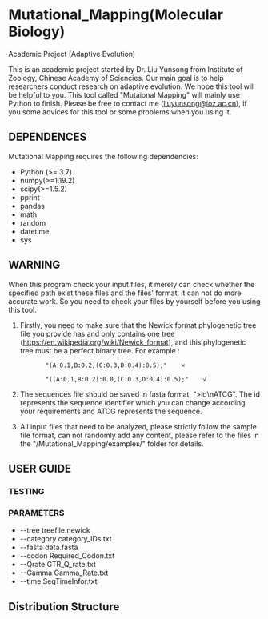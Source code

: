 # Mutational_Mapping(Molecular Biology)
Academic Project (Adaptive Evolution)

This is an academic project started by Dr. Liu Yunsong from Institute of Zoology, Chinese Academy of Sciencies. Our main goal is to help researchers conduct research on adaptive evolution. We hope this tool will be helpful to you. This tool called "Mutaional Mapping" will mainly use Python to finish. Please be free to contact me (liuyunsong@ioz.ac.cn), if you some advices for this tool or some problems when you using it.  


## DEPENDENCES
Mutational Mapping requires the following dependencies:
- Python (>= 3.7)
- numpy(>=1.19.2)
- scipy(>=1.5.2)
- pprint
- pandas
- math
- random
- datetime
- sys

## WARNING
When this program check your input files, it merely can check whether the specified path exist these files and the files' format, it can not do more accurate work. So you need to check your files by yourself before you using this tool.
1. Firstly, you need to make sure that the Newick format phylogenetic tree file you provide has and only contains one tree (https://en.wikipedia.org/wiki/Newick_format), and this phylogenetic tree must be a perfect binary tree.
For example : 

              "(A:0.1,B:0.2,(C:0.3,D:0.4):0.5);"    ×
              
              "((A:0.1,B:0.2):0.0,(C:0.3,D:0.4):0.5);"    √
2. The sequences file should be saved in fasta format, ">id\nATCG". The id represents the sequence identifier which you can change according your requirements and ATCG represents the sequence.

3. All input files that need to be analyzed, please strictly follow the sample file format, can not randomly add any content, please refer to the files in the "/Mutational_Mapping/examples/" folder for details.

## USER GUIDE
### TESTING

### PARAMETERS
- --tree treefile.newick
- --category category_IDs.txt
- --fasta data.fasta
- --codon Required_Codon.txt
- --Qrate GTR_Q_rate.txt
- --Gamma Gamma_Rate.txt
- --time SeqTimeInfor.txt


## Distribution Structure
